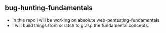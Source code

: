## bug-hunting-fundamentals
- In this repo i will be working on absolute web-pentesting-fundamentals.
- I will build things from scratch to grasp the fundamental concepts.
